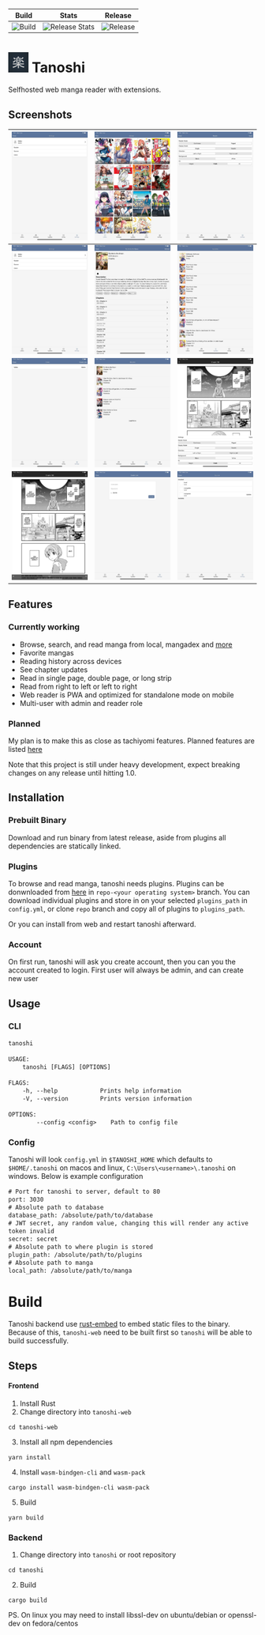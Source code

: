 |Build|Stats|Release|
|---|---|---|
|![Build](https://github.com/faldez/tanoshi/workflows/Build/badge.svg)|![Release Stats](https://img.shields.io/github/downloads/faldez/tanoshi/total)|![Release](https://img.shields.io/github/v/release/faldez/tanoshi)|

# ![icon](tanoshi-web/static/icons/tanoshi.png) Tanoshi
Selfhosted web manga reader with extensions.

## Screenshots
|<img src=".github/screenshots/500090500998_340663.jpg" width="300">|<img src=".github/screenshots/500091000007_337931.jpg" width="300">|<img src=".github/screenshots/500091000716_337400.jpg" width="300">|
|---|---|---|
|<img src=".github/screenshots/500090500998_340663.jpg" width="300">|<img src=".github/screenshots/500091900058_262461.jpg" width="300">|<img src=".github/screenshots/500137900477_11101.jpg" width="300">|
|<img src=".github/screenshots/500150500865_147534.jpg" width="300">|<img src=".github/screenshots/500150900428_145213.jpg" width="300">|<img src=".github/screenshots/500151200144_147569.jpg" width="300">|
|<img src=".github/screenshots/500153300213_142653.jpg" width="300">|<img src=".github/screenshots/500153300501_141971.jpg" width="300">|<img src=".github/screenshots/500153400004_134590.jpg" width="300">|

## Features
### Currently working
- Browse, search, and read manga from local, mangadex and [more](https://github.com/fadhlika/tanoshi-extensions)
- Favorite mangas
- Reading history across devices
- See chapter updates
- Read in single page, double page, or long strip
- Read from right to left or left to right
- Web reader is PWA and optimized for standalone mode on mobile
- Multi-user with admin and reader role

### Planned
My plan is to make this as close as tachiyomi features. Planned features are listed [here](https://github.com/faldez/tanoshi/issues?q=is%3Aopen+is%3Aissue+label%3Aenhancement)

Note that this project is still under heavy development, expect breaking changes on any release until hitting 1.0. 

## Installation
### Prebuilt Binary
Download and run binary from latest release, aside from plugins all dependencies are statically linked.

### Plugins
To browse and read manga, tanoshi needs plugins. Plugins can be donwnloaded from [here](https://github.com/fadhlika/tanoshi-extensions) in `repo-<your operating system>` branch. 
You can download individual plugins and store in on your selected `plugins_path` in `config.yml`, or clone `repo` branch and copy all of plugins to `plugins_path`.

Or you can install from web and restart tanoshi afterward.

### Account
On first run, tanoshi will ask you create account, then you can you the account created to login. First user will always be admin, and can create new user

## Usage
### CLI
```
tanoshi 

USAGE:
    tanoshi [FLAGS] [OPTIONS]

FLAGS:
    -h, --help            Prints help information
    -V, --version         Prints version information

OPTIONS:
        --config <config>    Path to config file
```

### Config
Tanoshi will look `config.yml` in `$TANOSHI_HOME` which defaults to `$HOME/.tanoshi` on macos and linux, `C:\Users\<username>\.tanoshi` on windows. Below is example configuration
```
# Port for tanoshi to server, default to 80
port: 3030
# Absolute path to database
database_path: /absolute/path/to/database
# JWT secret, any random value, changing this will render any active token invalid
secret: secret
# Absolute path to where plugin is stored
plugin_path: /absolute/path/to/plugins
# Absolute path to manga
local_path: /absolute/path/to/manga
```

# Build
Tanoshi backend use [rust-embed](https://github.com/pyros2097/rust-embed) to embed static files to the binary. Because of this, `tanoshi-web` need to be built first so `tanoshi` will be able to build successfully.

## Steps
#### Frontend
1. Install Rust
2. Change directory into `tanoshi-web`
```
cd tanoshi-web 
```
3. Install all npm dependencies
```
yarn install
```
4. Install `wasm-bindgen-cli` and `wasm-pack`
```
cargo install wasm-bindgen-cli wasm-pack
```
5. Build
```
yarn build
```

### Backend
1. Change directory into `tanoshi` or root repository
```
cd tanoshi
```
2. Build
```
cargo build
```

PS. On linux you may need to install libssl-dev on ubuntu/debian or openssl-dev on fedora/centos
